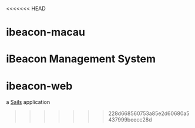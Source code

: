 <<<<<<< HEAD
# ibeacon-macau
iBeacon Management System
=======
# ibeacon-web

a [Sails](http://sailsjs.org) application
>>>>>>> 228d668560753a85e2d60680a5437999beecc28d
